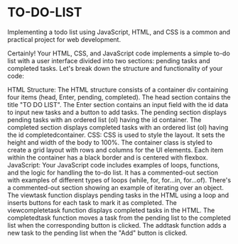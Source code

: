 # TO-DO-LIST
 Implementing a todo list using JavaScript, HTML, and CSS is a common and practical project for web development. 

Certainly! Your HTML, CSS, and JavaScript code implements a simple to-do list with a user interface divided into two sections: pending tasks and completed tasks. Let's break down the structure and functionality of your code:

HTML Structure:
The HTML structure consists of a container div containing four items (head, Enter, pending, completed).
The head section contains the title "TO DO LIST".
The Enter section contains an input field with the id data to input new tasks and a button to add tasks.
The pending section displays pending tasks with an ordered list (ol) having the id container.
The completed section displays completed tasks with an ordered list (ol) having the id completedcontainer.
CSS:
CSS is used to style the layout. It sets the height and width of the body to 100%.
The container class is styled to create a grid layout with rows and columns for the UI elements.
Each item within the container has a black border and is centered with flexbox.
JavaScript:
Your JavaScript code includes examples of loops, functions, and the logic for handling the to-do list.
It has a commented-out section with examples of different types of loops (while, for, for...in, for...of).
There's a commented-out section showing an example of iterating over an object.
The viewtask function displays pending tasks in the HTML using a loop and inserts buttons for each task to mark it as completed.
The viewcompletetask function displays completed tasks in the HTML.
The completedtask function moves a task from the pending list to the completed list when the corresponding button is clicked.
The addtask function adds a new task to the pending list when the "Add" button is clicked.




